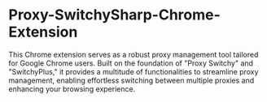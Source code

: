 # Proxy-SwitchySharp-Chrome-Extension
This Chrome extension serves as a robust proxy management tool tailored for Google Chrome users. Built on the foundation of "Proxy Switchy" and "SwitchyPlus," it provides a multitude of functionalities to streamline proxy management, enabling effortless switching between multiple proxies and enhancing your browsing experience.
